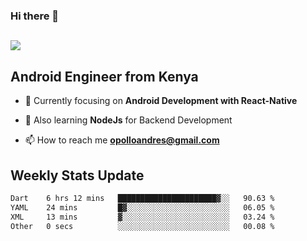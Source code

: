 ### Hi there 👋
<h2 align="left"><img src="https://readme-typing-svg.herokuapp.com?color=000000&lines=I'm+Andrew+Opollo😊;Welcome+to+my+Github😜"> </h2>

## Android Engineer from Kenya


- 🌱 Currently focusing on **Android Development with React-Native**

- 🔭 Also learning **NodeJs** for Backend Development

- 📫 How to reach me **opolloandres@gmail.com**


## Weekly Stats Update
<!--START_SECTION:waka-->

```txt
Dart    6 hrs 12 mins   ██████████████████████▓░░   90.63 %
YAML    24 mins         █▓░░░░░░░░░░░░░░░░░░░░░░░   06.05 %
XML     13 mins         ▓░░░░░░░░░░░░░░░░░░░░░░░░   03.24 %
Other   0 secs          ░░░░░░░░░░░░░░░░░░░░░░░░░   00.08 %
```

<!--END_SECTION:waka-->



